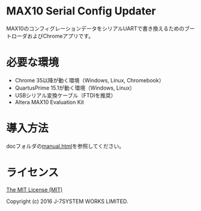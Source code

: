 MAX10 Serial Config Updater
===========================

MAX10のコンフィグレーションデータをシリアルUARTで書き換えるためのブートローダおよびChromeアプリです。


必要な環境
==========

- Chrome 35以降が動く環境（Windows, Linux, Chromebook）
- QuartusPrime 15.1が動く環境（Windows, Linux）
- USBシリアル変換ケーブル（FTDIを推奨）
- Altera MAX10 Evaluation Kit


導入方法
========

docフォルダの[manual.html](http://osafune.github.io/max10_config_updater/doc/manual.html)を参照してください。


ライセンス
==========

[The MIT License (MIT)](https://opensource.org/licenses/MIT)

Copyright (c) 2016 J-7SYSTEM WORKS LIMITED.

